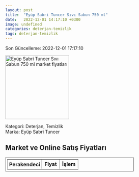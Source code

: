 ```yaml
---
layout: post
title:  "Eyüp Sabri Tuncer Sıvı Sabun 750 ml"
date:   2022-12-01 14:17:10 +0300
image: undefined
categories: deterjan-temizlik
tags: deterjan-temizlik
---
```


Son Güncelleme: 2022-12-01 17:17:10

<img src="undefined" width="200" alt="Eyüp Sabri Tuncer Sıvı Sabun 750 ml market fiyatları" />

Kategori: Deterjan, Temizlik
<br />
Marka: Eyüp Sabri Tuncer

<h2>Market ve Online Satış Fiyatları</h2>

<table border="1" style="padding: 5px;width:80%;">
  <tr>
    <td style="padding: 5px;"><strong>Perakendeci</strong></td>
    <td><strong>Fiyat</strong></td>
    <td><strong>İşlem</strong></td>
  </tr>
  
</table>
